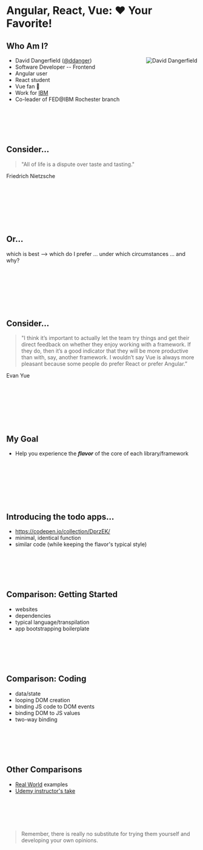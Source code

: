 # Angular, React, Vue: ❤️ Your Favorite!

## Who Am I?

- David Dangerfield ([@ddanger](https://twitter.com/ddanger))<img alt="David Dangerfield" align="right" src="https://www.gravatar.com/avatar/3a586c7a2e29c0a63862edc139e620f4?s=100">
- Software Developer -- Frontend
- Angular user
- React student
- Vue fan 🤩
- Work for [IBM](https://www.ibm.com/services/)
- Co-leader of FED@IBM Rochester branch

<br><br><br><br>

## Consider...

> "All of life is a dispute over taste and tasting."

Friedrich Nietzsche

<br><br><br><br><br><br>

## Or...

which is best --> which do I prefer ... under which circumstances ... and why?

<br><br><br><br><br><br>

## Consider...

> "I think it’s important to actually let the team try things and get their direct feedback on whether they enjoy working with a framework. If they do, then it’s a good indicator that they will be more productive than with, say, another framework. I wouldn’t say Vue is always more pleasant because some people do prefer React or prefer Angular.”

Evan Yue

<br><br><br><br><br><br>

## My Goal

- Help you experience the **_flavor_** of the core of each library/framework

<br><br><br><br><br><br>

## Introducing the todo apps...

- https://codepen.io/collection/DprzEK/
- minimal, identical function
- similar code (while keeping the flavor's typical style)

<br><br><br><br>

## Comparison: Getting Started

- websites
- dependencies
- typical language/transpilation
- app bootstrapping boilerplate

<br><br><br><br>

## Comparison: Coding

- data/state
- looping DOM creation
- binding JS code to DOM events
- binding DOM to JS values
- two-way binding

<br><br><br><br>

## Other Comparisons

- [Real World](https://github.com/gothinkster/realworld) examples
- [Udemy instructor's take](https://www.youtube.com/watch?v=KMX1mFEmM3E)

<br><br><br><br>

> Remember, there is really no substitute for trying them yourself and developing your own opinions.
